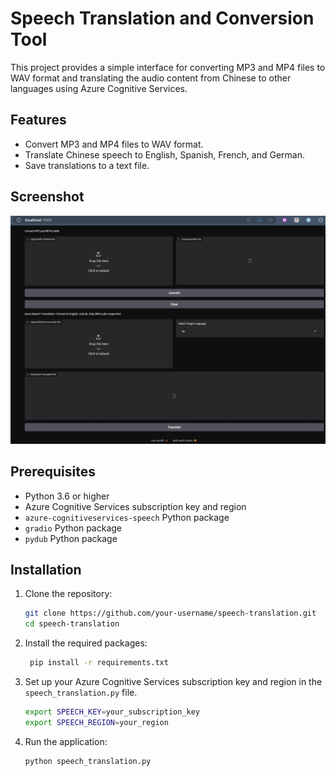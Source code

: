 # Speech Translation and Conversion Tool

This project provides a simple interface for converting MP3 and MP4 files to WAV format and translating the audio content from Chinese to other languages using Azure Cognitive Services.

## Features

- Convert MP3 and MP4 files to WAV format.
- Translate Chinese speech to English, Spanish, French, and German.
- Save translations to a text file.

## Screenshot

![Screenshot](Frontend_screenshot.png)

## Prerequisites

- Python 3.6 or higher
- Azure Cognitive Services subscription key and region
- `azure-cognitiveservices-speech` Python package
- `gradio` Python package
- `pydub` Python package

## Installation

1. Clone the repository:
   ```bash
   git clone https://github.com/your-username/speech-translation.git
   cd speech-translation

2. Install the required packages:
   ```bash
    pip install -r requirements.txt

3. Set up your Azure Cognitive Services subscription key and region in the `speech_translation.py` file.
    ```bash
    export SPEECH_KEY=your_subscription_key
    export SPEECH_REGION=your_region

4. Run the application:
   ```bash
   python speech_translation.py